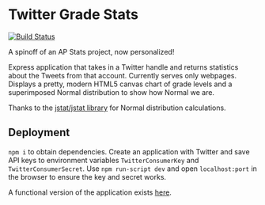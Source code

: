 # Twitter Grade Stats

[![Build Status](https://travis-ci.org/guppy0130/twitter-grade-stats.svg?branch=master)](https://travis-ci.org/guppy0130/twitter-grade-stats)

A spinoff of an AP Stats project, now personalized!

Express application that takes in a Twitter handle and returns statistics about the Tweets from that account. Currently serves only webpages. Displays a pretty, modern HTML5 canvas chart of grade levels and a superimposed Normal distribution to show how Normal we are.

Thanks to the [jstat/jstat library](https://github.com/jstat/jstat) for Normal distribution calculations.

## Deployment

`npm i` to obtain dependencies. Create an application with Twitter and save API keys to environment variables `TwitterConsumerKey` and `TwitterConsumerSecret`. Use `npm run-script dev` and open `localhost:port` in the browser to ensure the key and secret works.

A functional version of the application exists [here](https://twitter-grade-stats.herokuapp.com).